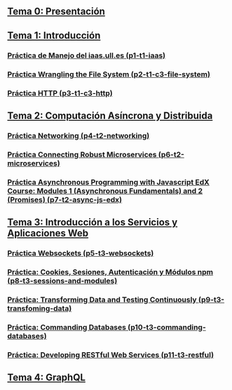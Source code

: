
## [Tema 0: Presentación](tema0-presentacion)


## [Tema 1: Introducción](tema1-introduccion/README.md)

### [Práctica de Manejo del iaas.ull.es (p1-t1-iaas)](tema1-introduccion/practicas/p1-t1-iaas/README.md)

### [Práctica Wrangling the File System (p2-t1-c3-file-system)](tema1-introduccion/practicas/p2-t1-c3-file-system/README.md)

### [Práctica HTTP (p3-t1-c3-http)](tema1-introduccion/practicas/p3-t1-c3-http/README.md)


## [Tema 2: Computación Asíncrona y Distribuida](tema2-async/)

### [Práctica Networking (p4-t2-networking)](tema2-async/practicas/p4-t2-networking)

### [Práctica Connecting Robust Microservices (p6-t2-microservices)](tema2-async/practicas/p6-t2-microservices)

### [Práctica Asynchronous Programming with Javascript EdX Course: Modules 1 (Asynchronous Fundamentals) and 2 (Promises) (p7-t2-async-js-edx)](tema2-async/practicas/p7-t2-async-js-edx)

## [Tema 3: Introducción a los  Servicios y Aplicaciones Web](tema3-web/)

### [Práctica Websockets (p5-t3-websockets)](tema3-web/practicas/p5-t3-websockets)

### [Práctica: Cookies, Sesiones, Autenticación y Módulos npm (p8-t3-sessions-and-modules)](tema3-web/practicas/p8-t3-sessions-and-modules)

### [Práctica: Transforming Data and Testing Continuously (p9-t3-transfoming-data)](tema3-web/practicas/p9-t3-transforming-data/)

### [Práctica: Commanding Databases (p10-t3-commanding-databases)](tema3-web/practicas/p10-t3-commanding-databases)

### [Práctica: Developing RESTful Web Services (p11-t3-restful)](tema3-web/practicas/p11-t3-restful)

## [Tema 4: GraphQL](tema4-graphql)

<!--

## [TFA: Creating a Beautiful User Experience](tema3-web/practicas/p12-tfa-user-experience)

### [Descripción del TFA (p12-tfa-user-experience)](tema3-web/practicas/p12-tfa-user-experience)

-->

